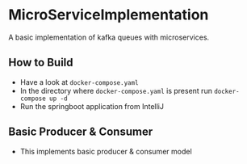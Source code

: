 # MicroServiceImplementation

A basic implementation of kafka queues with microservices.

## How to Build
- Have a look at `docker-compose.yaml`
- In the directory where `docker-compose.yaml` is present run `docker-compose up -d`
- Run the springboot application from IntelliJ

## Basic Producer & Consumer
- This implements basic producer & consumer model